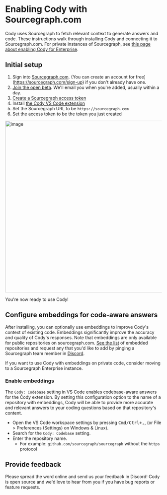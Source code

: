 # Enabling Cody with Sourcegraph.com

Cody uses Sourcegraph to fetch relevant context to generate answers and code. These instructions walk through installing Cody and connecting it to Sourcegraph.com. For private instances of Sourcegraph, see [this page about enabling Cody for Enterprise](enabling_cody_enterprise.md).

## Initial setup

1. Sign into [Sourcegraph.com](https://sourcegraph.com). {You can create an account for free](https://sourcegraph.com/sign-up) if you don't already have one.
2. [Join the open beta](https://forms.gle/cffMa8mrr8YuHv8o8). We'll email you when you're added, usually within a day.
3. [Create a Sourcegraph access token](https://sourcegraph.com/user/settings/tokens)
4. Install [the Cody VS Code extension](https://marketplace.visualstudio.com/items?itemName=sourcegraph.cody-ai)
5. Set the Sourcegraph URL to be `https://sourcegraph.com`
6. Set the access token to be the token you just created

  <img width="553" alt="image" src="https://user-images.githubusercontent.com/25070988/227510233-5ce37649-6ae3-4470-91d0-71ed6c68b7ef.png">

You're now ready to use Cody!

## Configure embeddings for code-aware answers

After installing, you can optionally use embeddings to improve Cody's context of existing code. Embeddings significantly improve the accuracy and quality of Cody's responses. Note that embeddings are only available for public repositories on sourcegraph.com. [See the list](embedded-repos.md) of embedded repositories and request any that you'd like to add by pinging a Sourcegraph team member in [Discord](https://discord.gg/8wJF5EdAyA).

If you want to use Cody with embeddings on private code, consider moving to a Sourcegraph Enterprise instance.

### Enable embeddings

The `Cody: Codebase` setting in VS Code enables codebase-aware answers for the Cody extension. By setting this configuration option to the name of a repository with embeddings, Cody will be able to provide more accurate and relevant answers to your coding questions based on that repository's content.

- Open the VS Code workspace settings by pressing <kbd>Cmd/Ctrl+,</kbd>, (or File > Preferences (Settings) on Windows & Linux).
- Search for the `Cody: Codebase` setting.
- Enter the repository name.
  - For example: `github.com/sourcegraph/sourcegraph` without the `https` protocol

## Provide feedback

Please spread the word online and send us your feedback in Discord! Cody is open source and we'd love to hear from you if you have bug reports or feature requests.
